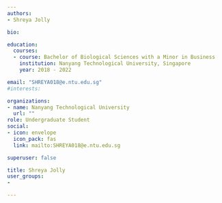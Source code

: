 ```yaml
---
authors:
- Shreya Jolly

bio: 

education:
  courses:
  - course: Bachelor of Biological Sciences with a Minor in Business 
    institution: Nanyang Technological University, Singapore
    year: 2018 - 2022

email: "SHREYA018@e.ntu.edu.sg"
#interests:

organizations:
- name: Nanyang Technological University
  url: ""
role: Undergraduate Student
social:
- icon: envelope
  icon_pack: fas
  link: mailto:SHREYA018@e.ntu.edu.sg

superuser: false

title: Shreya Jolly
user_groups:
- 

---
```


